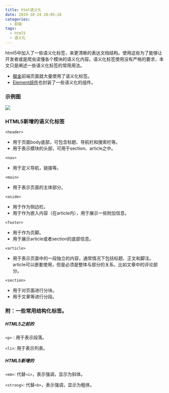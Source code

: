 ```yaml
---
title: html语义化
date: 2019-10-24 20:05:26
categories:
  - 前端
tags:
  - html5
  - 语义化
---
```

  html5中加入了一些语义化标签，来更清晰的表达文档结构。使用这些为了能够让开发者或是爬虫读懂各个模块的语义化内容。语义化标签使用没有严格的要求，本文只是阐述一些语义化标签的常用用法。
  * [掘金](https://juejin.im/)前端页面就大量使用了语义化标签。
  * [Element组件](https://element.eleme.cn/#/zh-CN/component/container)也封装了一些语义化的组件。

### 示例图
  ![](/medias/html-semantic/1.jpg)
### HTML5新增的语义化标签

`<header>`
* 用于页面body底部，可包含标题、导航栏和搜索栏等。
* 用于表示模块的头部，可用于section、article之中。


`<nav>`
* 用于定义导航，链接等。

`<main>`
* 用于表示页面的主体部分。

`<aside>`
* 用于作为侧边栏。
* 用于作为嵌入内容（在article内），用于展示一些附加信息。

`<footer>`
* 用于作为页脚。
* 用于展示article或者section的底部信息。

`<article>`
* 用于表示页面中的一段独立的内容，通常情况下包括标题、正文和脚注。article可以嵌套使用，但是必须是整体与部分的关系，比如文章中的评论部分。

`<section>`
* 用于对页面进行分块。
* 用于文章等进行分段。


### 附：一些常用结构化标签。

##### HTML5之前的

`<p>` : 用于表示段落。

`<li>`: 用于表示列表。

##### HTML5新增的

`<em>`: 代替`<i>`，表示强调，显示为斜体。
  
`<strong>`: 代替`<b>`，表示强调，显示为粗体。













